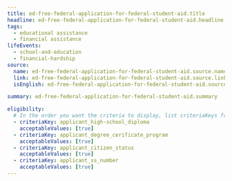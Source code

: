 ```yaml
---
title: ed-free-federal-application-for-federal-student-aid.title
headline: ed-free-federal-application-for-federal-student-aid.headline
tags:
  - educational assistance
  - financial assistance
lifeEvents:
  - school-and-education
  - financial-hardship
source:
  name: ed-free-federal-application-for-federal-student-aid.source.name
  link: ed-free-federal-application-for-federal-student-aid.source.link
  isEnglish: ed-free-federal-application-for-federal-student-aid.source.linkIsEnglish

summary: ed-free-federal-application-for-federal-student-aid.summary

eligibility:
  # In the order you want the criteria to display, list criteriaKeys from the csv here, each followed by a comma-separated list of which values indicate eligibility for that criteria. Wrap individual values in quotes if they have inner commas.
  - criteriaKey: applicant_high-school_diploma
    acceptableValues: [true]
  - criteriaKey: applicant_degree_cerificate_program
    acceptableValues: [true]
  - criteriaKey: applicant_citizen_status
    acceptableValues: [true]
  - criteriaKey: applicant_ss_number
    acceptableValues: [true]
---
```

